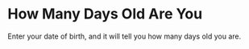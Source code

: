# How Many Days Old Are You

Enter your date of birth, and it will tell you how many days old you are.
